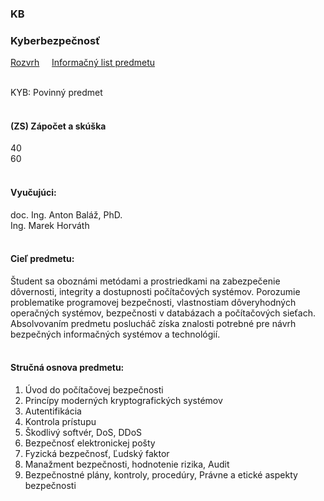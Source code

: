 ### KB
### Kyberbezpečnosť

[Rozvrh](https://maisportal.tuke.sk/portal/rozvrhy.mais)&nbsp;&nbsp;&nbsp;&nbsp;
[Informačný list predmetu](https://maisportal.tuke.sk/portal/tlacPredmetuOSP.mais?predmetId=52654925&lang=sk)&nbsp;&nbsp;&nbsp;&nbsp;
<br>
<br>

KYB: Povinný predmet <br>
<br>

#### (ZS) Zápočet a skúška
<div class="points-bar">
  <div class="points zapocet" style="width: 40%">40</div>
  <div class="points skuska" style="width: 60%">60</div>
</div>
<br>

#### Vyučujúci:
doc. Ing. Anton Baláž, PhD.<br>
Ing. Marek Horváth
<br>
<br>

#### Cieľ predmetu:
Študent sa oboznámi metódami a prostriedkami na zabezpečenie dôvernosti, integrity a dostupnosti počítačových systémov. Porozumie problematike programovej bezpečnosti, vlastnostiam dôveryhodných operačných systémov, bezpečnosti v databázach a počítačových sieťach. Absolvovaním predmetu poslucháč získa znalosti potrebné pre návrh bezpečných informačných systémov a technológií.
<br>
<br>

#### Stručná osnova predmetu:
1. Úvod do počítačovej bezpečnosti 
2. Princípy moderných kryptografických systémov                    
3. Autentifikácia                                          
4. Kontrola prístupu                                       
5. Škodlivý softvér, DoS, DDoS                             
6.  Bezpečnosť elektronickej pošty                  
7.  Fyzická bezpečnosť, Ľudský faktor                       
8.  Manažment bezpečnosti, hodnotenie rizika, Audit         
9.  Bezpečnostné plány, kontroly, procedúry, Právne a etické aspekty bezpečnosti 